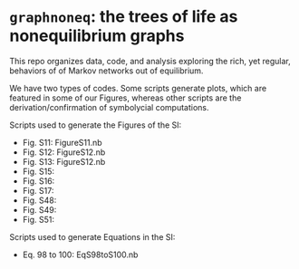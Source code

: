 # `graphnoneq`: the trees of life as nonequilibrium graphs
This repo organizes data, code, and analysis exploring the rich, yet regular, behaviors of of Markov networks out of equilibrium.

We have two types of codes. Some scripts generate plots, which are featured in some of our Figures, whereas other scripts are the derivation/confirmation of symbolycial computations. 

Scripts used to generate the Figures of the SI:
- Fig. S11: FigureS11.nb
- Fig. S12: FigureS12.nb
- Fig. S13: FigureS12.nb
- Fig. S15:
- Fig. S16:
- Fig. S17:
- Fig. S48:
- Fig. S49:
- Fig. S51:

Scripts used to generate Equations in the SI:
- Eq. 98 to 100: EqS98toS100.nb
